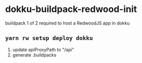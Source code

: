 # dokku-buildpack-redwood-init

buildpack 1 of 2 required to host a RedwoodJS app in dokku

## `yarn rw setup deploy dokku`

 1. update apiProxyPath to "/api"
 2. generate .buildpacks